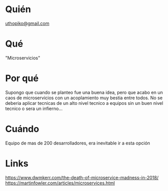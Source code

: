 # Quién
uthopiko@gmail.com

# Qué
"Microservicios"

# Por qué
Supongo que cuando se planteo fue una buena idea, pero que acabo en un caos de microservicios con un acoplamiento muy bestia entre todos. No se deberia aplicar tecnicas de un alto nivel tecnico a equipos sin un buen nivel tecnico o sera un infierno...

# Cuándo
Equipo de mas de 200 desarrolladores, era inevitable ir a esta opción

# Links
https://www.dwmkerr.com/the-death-of-microservice-madness-in-2018/
https://martinfowler.com/articles/microservices.html
